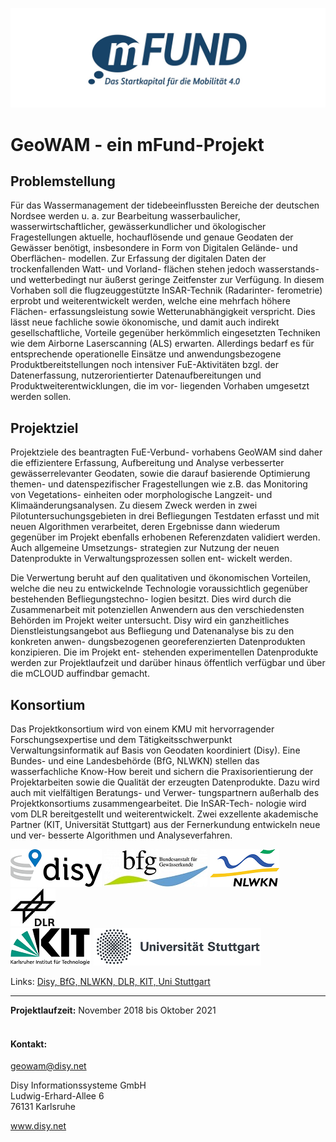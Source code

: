 ![mFund Logo](/logos/mfund-logo-download.jpg)

# GeoWAM - ein mFund-Projekt


## Problemstellung

Für das Wassermanagement der tidebeeinflussten Bereiche der deutschen Nordsee werden u. a. zur Bearbeitung wasserbaulicher, wasserwirtschaftlicher, gewässerkundlicher und ökologischer Fragestellungen aktuelle, hochauflösende und genaue Geodaten der Gewässer benötigt, insbesondere in Form von Digitalen Gelände- und Oberflächen- modellen. Zur Erfassung der digitalen Daten der trockenfallenden Watt- und Vorland- flächen stehen jedoch wasserstands- und wetterbedingt nur äußerst geringe Zeitfenster zur Verfügung. In diesem Vorhaben soll die flugzeuggestützte InSAR-Technik (Radarinter- ferometrie) erprobt und weiterentwickelt werden, welche eine mehrfach höhere Flächen- erfassungsleistung sowie Wetterunabhängigkeit verspricht. Dies lässt neue fachliche sowie ökonomische, und damit auch indirekt gesellschaftliche, Vorteile gegenüber herkömmlich eingesetzten Techniken wie dem Airborne Laserscanning (ALS) erwarten. Allerdings bedarf es für entsprechende operationelle Einsätze und anwendungsbezogene Produktbereitstellungen noch intensiver FuE-Aktivitäten bzgl. der Datenerfassung, nutzerorientierter Datenaufbereitungen und Produktweiterentwicklungen, die im vor- liegenden Vorhaben umgesetzt werden sollen.

## Projektziel

Projektziele des beantragten FuE-Verbund- vorhabens GeoWAM sind daher die effizientere Erfassung, Aufbereitung und Analyse verbesserter gewässerrelevanter Geodaten, sowie die darauf basierende Optimierung themen- und datenspezifischer Fragestellungen wie z.B. das Monitoring von Vegetations- einheiten oder morphologische Langzeit- und Klimaänderungsanalysen. Zu diesem Zweck werden in zwei Pilotuntersuchungsgebieten in drei Befliegungen Testdaten erfasst und mit neuen Algorithmen verarbeitet, deren Ergebnisse dann wiederum gegenüber im Projekt ebenfalls erhobenen Referenzdaten validiert werden. Auch allgemeine Umsetzungs- strategien zur Nutzung der neuen Datenprodukte in Verwaltungsprozessen sollen ent- wickelt werden.

Die Verwertung beruht auf den qualitativen und ökonomischen Vorteilen, welche die neu zu entwickelnde Technologie voraussichtlich gegenüber bestehenden Befliegungstechno- logien besitzt. Dies wird durch die Zusammenarbeit mit potenziellen Anwendern aus den verschiedensten Behörden im Projekt weiter untersucht. Disy wird ein ganzheitliches Dienstleistungsangebot aus Befliegung und Datenanalyse bis zu den konkreten anwen- dungsbezogenen georeferenzierten Datenprodukten konzipieren. Die im Projekt ent- stehenden experimentellen Datenprodukte werden zur Projektlaufzeit und darüber hinaus öffentlich verfügbar und über die mCLOUD auffindbar gemacht.

## Konsortium

Das Projektkonsortium wird von einem KMU mit hervorragender Forschungsexpertise und dem Tätigkeitsschwerpunkt Verwaltungsinformatik auf Basis von Geodaten koordiniert (Disy). Eine Bundes- und eine Landesbehörde (BfG, NLWKN) stellen das wasserfachliche Know-How bereit und sichern die Praxisorientierung der Projektarbeiten sowie die Qualität der erzeugten Datenprodukte. Dazu wird auch mit vielfältigen Beratungs- und Verwer- tungspartnern außerhalb des Projektkonsortiums zusammengearbeitet. Die InSAR-Tech- nologie wird vom DLR bereitgestellt und weiterentwickelt. Zwei exzellente akademische Partner (KIT, Universität Stuttgart) aus der Fernerkundung entwickeln neue und ver- besserte Algorithmen und Analyseverfahren.


![Disy Logo](/logos/disy_logo_small.png)
![BfG Logo](/logos/bfg_logo_small.jpg)
![NLWKN Logo](/logos/NLWKN_logo_small.png)
![DLR](/logos/dlr_logo_small.jpg) <br>
![KIT Logo](/logos/kit_logo_small.png)
![Uni Stuttgart Logo](/logos/unistutt_logo_small.png)


Links: 
<a href="https://disy.net/" target="_blank">Disy, </a>
<a href="https://www.bafg.de/" target="_blank">BfG, </a>
<a href="www.nlwkn.niedersachsen.de/startseite/" target="_blank">NLWKN, </a>
<a href="https://www.dlr.de/dlr/desktopdefault.aspx/tabid-10002/" target="_blank">DLR, </a> 
<a href="https://kit.edu" target="_blank">KIT, </a>
<a href="https://www.uni-stuttgart.de/" target="_blank">Uni Stuttgart</a>


***
__Projektlaufzeit:__ November 2018 bis Oktober 2021
<br>
<br>


#### Kontakt:
geowam@disy.net

Disy Informationssysteme GmbH<br>
Ludwig-Erhard-Allee 6<br>
76131 Karlsruhe<br>

<a href="https://disy.net/" target="_blank">www.disy.net</a>



